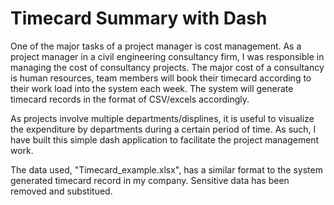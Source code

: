 # Timecard Summary with Dash
One of the major tasks of a project manager is cost management. As a project manager in a civil engineering consultancy firm, I was responsible in managing the cost of consultancy projects. The major cost of a consultancy is human resources, team members will book their timecard according to their work load into the system each week. The system will generate timecard records in the format of CSV/excels accordingly.

As projects involve multiple departments/displines, it is useful to visualize the expenditure by departments during a certain period of time. As such, I have built this simple dash application to facilitate the project management work. 

The data used, "Timecard_example.xlsx", has a similar format to the system generated timecard record in my company. Sensitive data has been removed and substitued.
